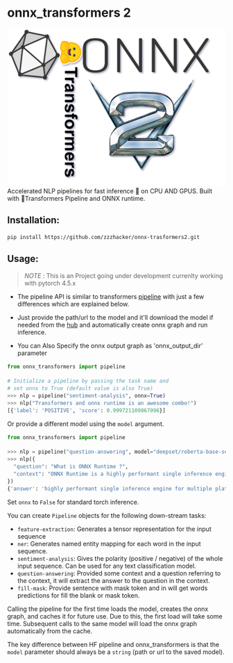 # onnx_transformers 2 
![onnx_transformers2](https://github.com/zzzhacker/onnx-trasformers2/blob/main/onnx-transformers2.png?raw=True)
Accelerated NLP pipelines for fast inference 🚀 on CPU AND GPUS. Built with 🤗Transformers Pipeline and ONNX runtime.

## Installation:

```bash
pip install https://github.com/zzzhacker/onnx-trasformers2.git
```

## Usage:

> *NOTE* : This is an Project going under development currenlty working with pytorch 4.5.x

- The pipeline API is similar to transformers [pipeline](https://huggingface.co/transformers/main_classes/pipelines.html) with just a few differences which are explained below.

- Just provide the path/url to the model and it'll download the model if needed from the [hub](https://huggingface.co/models) and automatically create onnx graph and run inference.

- You can Also Specify the onnx output graph as 'onnx_output_dir' parameter

```python
from onnx_transformers import pipeline

# Initialize a pipeline by passing the task name and 
# set onnx to True (default value is also True)
>>> nlp = pipeline("sentiment-analysis", onnx=True)
>>> nlp("Transformers and onnx runtime is an awesome combo!")
[{'label': 'POSITIVE', 'score': 0.999721109867096}]  
```

Or provide a different model using the `model` argument.

```python
from onnx_transformers import pipeline

>>> nlp = pipeline("question-answering", model="deepset/roberta-base-squad2", onnx=True)
>>> nlp({
  "question": "What is ONNX Runtime ?", 
  "context": "ONNX Runtime is a highly performant single inference engine for multiple platforms and hardware"
})
{'answer': 'highly performant single inference engine for multiple platforms and hardware', 'end': 94, 'score': 0.751201868057251, 'start': 18}
```

Set `onnx` to `False` for standard torch inference.

You can create `Pipeline` objects for the following down-stream tasks:

 - `feature-extraction`: Generates a tensor representation for the input sequence
 - `ner`: Generates named entity mapping for each word in the input sequence.
 - `sentiment-analysis`: Gives the polarity (positive / negative) of the whole input sequence. Can be used for any text classification model.
 - `question-answering`: Provided some context and a question referring to the context, it will extract the answer to the question in the context.
 - `fill-mask`: Provide sentence with mask token and in will get words predictions for fill the blank or mask token.
  

Calling the pipeline for the first time loads the model, creates the onnx graph, and caches it for future use. Due to this, the first load will take some time. Subsequent calls to the same model will load the onnx graph automatically from the cache.


The key difference between HF pipeline and onnx_transformers is that the `model` parameter should always be a `string` (path or url to the saved model).

